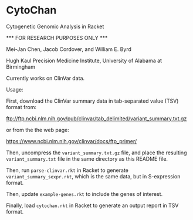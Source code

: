 # CytoChan
Cytogenetic Genomic Analysis in Racket


*** FOR RESEARCH PURPOSES ONLY ***

Mei-Jan Chen, Jacob Cordover, and William E. Byrd

Hugh Kaul Precision Medicine Institute, University of Alabama at Birmingham


Currently works on ClinVar data.

Usage:

First, download the ClinVar summary data in tab-separated value (TSV) format from:

ftp://ftp.ncbi.nlm.nih.gov/pub/clinvar/tab_delimited/variant_summary.txt.gz

or from the the web page:

https://www.ncbi.nlm.nih.gov/clinvar/docs/ftp_primer/

Then, uncompress the `variant_summary.txt.gz` file, and place the resulting `variant_summary.txt` file in the same directory as this README file.

Then, run `parse-clinvar.rkt` in Racket to generate `variant_summary_sexpr.rkt`, which is the same data, but in S-expression format.

Then, update `example-genes.rkt` to include the genes of interest.

Finally, load `cytochan.rkt` in Racket to generate an output report in TSV format.
